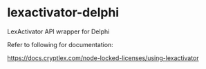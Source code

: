 # lexactivator-delphi
LexActivator API wrapper for Delphi

Refer to following for documentation:

https://docs.cryptlex.com/node-locked-licenses/using-lexactivator
